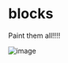 # blocks

Paint them all!!!!

![image](https://user-images.githubusercontent.com/44581555/154351387-816e3612-0188-48fe-ad2c-96698144dd40.png)
